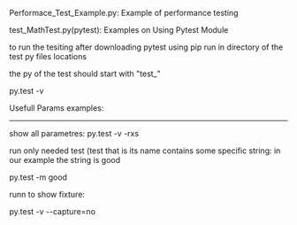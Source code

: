 
Performace_Test_Example.py:
Example of performance testing 



test_MathTest.py(pytest):
Examples on Using Pytest Module


to run the tesiting after downloading pytest using pip
run in directory of the  test py files locations

the py of the test should start with "test_"


py.test -v

Usefull Params examples:
__________________________

show all parametres:
py.test -v -rxs

run only needed test (test that is its name contains some specific string: 
in our example the string is good

py.test -m good


runn to show fixture:

py.test -v --capture=no

